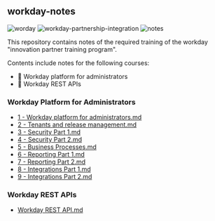 ## workday-notes

![worday](https://img.shields.io/badge/workday-blue)
![workday-partnership-integration](https://img.shields.io/badge/workday_partnership_integration-blue)
![notes](https://img.shields.io/badge/notes-yellow)

This repository contains notes of the required training of the workday "innovation partner training program".

Contents include notes for the following courses:
- 📌 Workday platform for administrators
- 📌 Workday REST APIs


### Workday Platform for Administrators

- [1 - Workday platform for administrators.md](./content/workday-platform-for-administrators/1-Workday-platform-for-administrators.md)
- [2 -  Tenants and release management.md](./content/workday-platform-for-administrators/2-Tenants-and-release-management.md)
- [3 - Security Part 1.md](./content/workday-platform-for-administrators/3-Security-Part-1.md)
- [4 - Security Part 2.md](./content/workday-platform-for-administrators/4-Security-Part-2.md)
- [5 - Business Processes.md](./content/workday-platform-for-administrators/5-Business-Processes.md)
- [6 - Reporting Part 1.md](./content/workday-platform-for-administrators/6-Reporting-Part-1.md)
- [7 - Reporting Part 2.md](./content/workday-platform-for-administrators/7-Reporting-Part-2.md)
- [8 - Integrations Part 1.md](./content/workday-platform-for-administrators/8-Integrations-Part-1.md)
- [9 - Integrations Part 2.md](./content/workday-platform-for-administrators/9-Integrations-Part-2.md)


### Workday REST APIs

- [Workday REST API.md](./content/workday-rest-api.md)